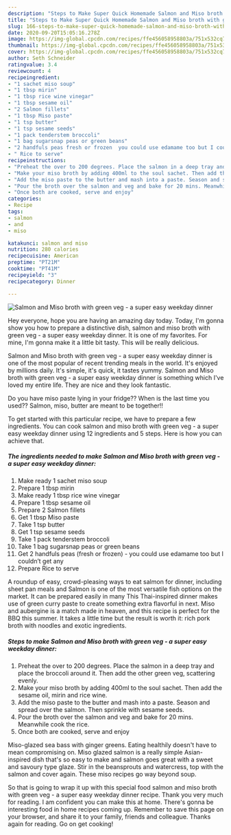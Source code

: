 ```yaml
---
description: "Steps to Make Super Quick Homemade Salmon and Miso broth with green veg - a super easy weekday dinner"
title: "Steps to Make Super Quick Homemade Salmon and Miso broth with green veg - a super easy weekday dinner"
slug: 166-steps-to-make-super-quick-homemade-salmon-and-miso-broth-with-green-veg-a-super-easy-weekday-dinner
date: 2020-09-20T15:05:16.278Z
image: https://img-global.cpcdn.com/recipes/ffe456058958803a/751x532cq70/salmon-and-miso-broth-with-green-veg-a-super-easy-weekday-dinner-recipe-main-photo.jpg
thumbnail: https://img-global.cpcdn.com/recipes/ffe456058958803a/751x532cq70/salmon-and-miso-broth-with-green-veg-a-super-easy-weekday-dinner-recipe-main-photo.jpg
cover: https://img-global.cpcdn.com/recipes/ffe456058958803a/751x532cq70/salmon-and-miso-broth-with-green-veg-a-super-easy-weekday-dinner-recipe-main-photo.jpg
author: Seth Schneider
ratingvalue: 3.4
reviewcount: 4
recipeingredient:
- "1 sachet miso soup"
- "1 tbsp mirin"
- "1 tbsp rice wine vinegar"
- "1 tbsp sesame oil"
- "2 Salmon fillets"
- "1 tbsp Miso paste"
- "1 tsp butter"
- "1 tsp sesame seeds"
- "1 pack tenderstem broccoli"
- "1 bag sugarsnap peas or green beans"
- "2 handfuls peas fresh or frozen  you could use edamame too but I couldnt get any"
- " Rice to serve"
recipeinstructions:
- "Preheat the over to 200 degrees. Place the salmon in a deep tray and place the broccoli around it. Then add the other green veg, scattering evenly."
- "Make your miso broth by adding 400ml to the soul sachet. Then add the sesame oil, mirin and rice wine."
- "Add the miso paste to the butter and mash into a paste. Season and spread over the salmon. Then sprinkle with sesame seeds."
- "Pour the broth over the salmon and veg and bake for 20 mins. Meanwhile cook the rice."
- "Once both are cooked, serve and enjoy"
categories:
- Recipe
tags:
- salmon
- and
- miso

katakunci: salmon and miso 
nutrition: 280 calories
recipecuisine: American
preptime: "PT21M"
cooktime: "PT41M"
recipeyield: "3"
recipecategory: Dinner

---
```



![Salmon and Miso broth with green veg - a super easy weekday dinner](https://img-global.cpcdn.com/recipes/ffe456058958803a/751x532cq70/salmon-and-miso-broth-with-green-veg-a-super-easy-weekday-dinner-recipe-main-photo.jpg)

Hey everyone, hope you are having an amazing day today. Today, I'm gonna show you how to prepare a distinctive dish, salmon and miso broth with green veg - a super easy weekday dinner. It is one of my favorites. For mine, I'm gonna make it a little bit tasty. This will be really delicious.

Salmon and Miso broth with green veg - a super easy weekday dinner is one of the most popular of recent trending meals in the world. It's enjoyed by millions daily. It's simple, it's quick, it tastes yummy. Salmon and Miso broth with green veg - a super easy weekday dinner is something which I've loved my entire life. They are nice and they look fantastic.

Do you have miso paste lying in your fridge?? When is the last time you used?? Salmon, miso, butter are meant to be together!!


To get started with this particular recipe, we have to prepare a few ingredients. You can cook salmon and miso broth with green veg - a super easy weekday dinner using 12 ingredients and 5 steps. Here is how you can achieve that.

<!--inarticleads1-->

##### The ingredients needed to make Salmon and Miso broth with green veg - a super easy weekday dinner:

1. Make ready 1 sachet miso soup
1. Prepare 1 tbsp mirin
1. Make ready 1 tbsp rice wine vinegar
1. Prepare 1 tbsp sesame oil
1. Prepare 2 Salmon fillets
1. Get 1 tbsp Miso paste
1. Take 1 tsp butter
1. Get 1 tsp sesame seeds
1. Take 1 pack tenderstem broccoli
1. Take 1 bag sugarsnap peas or green beans
1. Get 2 handfuls peas (fresh or frozen) - you could use edamame too but I couldn’t get any
1. Prepare  Rice to serve


A roundup of easy, crowd-pleasing ways to eat salmon for dinner, including sheet pan meals and Salmon is one of the most versatile fish options on the market. It can be prepared easily in many This Thai-inspired dinner makes use of green curry paste to create something extra flavorful in next. Miso and aubergine is a match made in heaven, and this recipe is perfect for the BBQ this summer. It takes a little time but the result is worth it: rich pork broth with noodles and exotic ingredients. 

<!--inarticleads2-->

##### Steps to make Salmon and Miso broth with green veg - a super easy weekday dinner:

1. Preheat the over to 200 degrees. Place the salmon in a deep tray and place the broccoli around it. Then add the other green veg, scattering evenly.
1. Make your miso broth by adding 400ml to the soul sachet. Then add the sesame oil, mirin and rice wine.
1. Add the miso paste to the butter and mash into a paste. Season and spread over the salmon. Then sprinkle with sesame seeds.
1. Pour the broth over the salmon and veg and bake for 20 mins. Meanwhile cook the rice.
1. Once both are cooked, serve and enjoy


Miso-glazed sea bass with ginger greens. Eating healthily doesn&#39;t have to mean compromising on. Miso glazed salmon is a really simple Asian-inspired dish that&#39;s so easy to make and salmon goes great with a sweet and savoury type glaze. Stir in the beansprouts and watercress, top with the salmon and cover again. These miso recipes go way beyond soup. 

So that is going to wrap it up with this special food salmon and miso broth with green veg - a super easy weekday dinner recipe. Thank you very much for reading. I am confident you can make this at home. There's gonna be interesting food in home recipes coming up. Remember to save this page on your browser, and share it to your family, friends and colleague. Thanks again for reading. Go on get cooking!
